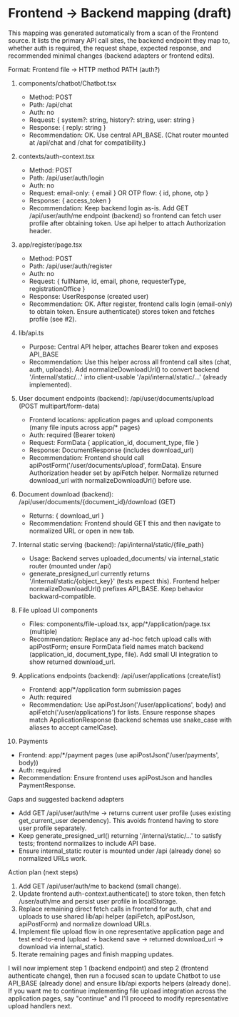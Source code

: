 # Frontend → Backend mapping (draft)

This mapping was generated automatically from a scan of the Frontend source. It lists the primary API call sites, the backend endpoint they map to, whether auth is required, the request shape, expected response, and recommended minimal changes (backend adapters or frontend edits).

Format: Frontend file -> HTTP method PATH (auth?)

1) components/chatbot/Chatbot.tsx
   - Method: POST
   - Path: /api/chat
   - Auth: no
   - Request: { system?: string, history?: string, user: string }
   - Response: { reply: string }
   - Recommendation: OK. Use central API_BASE. (Chat router mounted at /api/chat and /chat for compatibility.)

2) contexts/auth-context.tsx
   - Method: POST
   - Path: /api/user/auth/login
   - Auth: no
   - Request: email-only: { email } OR OTP flow: { id, phone, otp }
   - Response: { access_token }
   - Recommendation: Keep backend login as-is. Add GET /api/user/auth/me endpoint (backend) so frontend can fetch user profile after obtaining token. Use api helper to attach Authorization header.

3) app/register/page.tsx
   - Method: POST
   - Path: /api/user/auth/register
   - Auth: no
   - Request: { fullName, id, email, phone, requesterType, registrationOffice }
   - Response: UserResponse (created user)
   - Recommendation: OK. After register, frontend calls login (email-only) to obtain token. Ensure authenticate() stores token and fetches profile (see #2).

4) lib/api.ts
   - Purpose: Central API helper, attaches Bearer token and exposes API_BASE
   - Recommendation: Use this helper across all frontend call sites (chat, auth, uploads). Add normalizeDownloadUrl() to convert backend '/internal/static/...' into client-usable '/api/internal/static/...' (already implemented).

5) User document endpoints (backend): /api/user/documents/upload (POST multipart/form-data)
   - Frontend locations: application pages and upload components (many file inputs across app/* pages)
   - Auth: required (Bearer token)
   - Request: FormData { application_id, document_type, file }
   - Response: DocumentResponse (includes download_url)
   - Recommendation: Frontend should call apiPostForm('/user/documents/upload', formData). Ensure Authorization header set by apiFetch helper. Normalize returned download_url with normalizeDownloadUrl() before use.

6) Document download (backend): /api/user/documents/{document_id}/download (GET)
   - Returns: { download_url }
   - Recommendation: Frontend should GET this and then navigate to normalized URL or open in new tab.

7) Internal static serving (backend): /api/internal/static/{file_path}
   - Usage: Backend serves uploaded_documents/ via internal_static router (mounted under /api)
   - generate_presigned_url currently returns '/internal/static/{object_key}' (tests expect this). Frontend helper normalizeDownloadUrl() prefixes API_BASE. Keep behavior backward-compatible.

8) File upload UI components
   - Files: components/file-upload.tsx, app/*/application/page.tsx (multiple)
   - Recommendation: Replace any ad-hoc fetch upload calls with apiPostForm; ensure FormData field names match backend (application_id, document_type, file). Add small UI integration to show returned download_url.

9) Applications endpoints (backend): /api/user/applications (create/list)
   - Frontend: app/*/application form submission pages
   - Auth: required
   - Recommendation: Use apiPostJson('/user/applications', body) and apiFetch('/user/applications') for lists. Ensure response shapes match ApplicationResponse (backend schemas use snake_case with aliases to accept camelCase).

10) Payments
   - Frontend: app/*/payment pages (use apiPostJson('/user/payments', body))
   - Auth: required
   - Recommendation: Ensure frontend uses apiPostJson and handles PaymentResponse.

Gaps and suggested backend adapters
- Add GET /api/user/auth/me -> returns current user profile (uses existing get_current_user dependency). This avoids frontend having to store user profile separately.
- Keep generate_presigned_url() returning '/internal/static/...' to satisfy tests; frontend normalizes to include API base.
- Ensure internal_static router is mounted under /api (already done) so normalized URLs work.

Action plan (next steps)
1. Add GET /api/user/auth/me to backend (small change).
2. Update frontend auth-context.authenticate() to store token, then fetch /user/auth/me and persist user profile in localStorage.
3. Replace remaining direct fetch calls in frontend for auth, chat and uploads to use shared lib/api helper (apiFetch, apiPostJson, apiPostForm) and normalize download URLs.
4. Implement file upload flow in one representative application page and test end-to-end (upload -> backend save -> returned download_url -> download via internal_static).
5. Iterate remaining pages and finish mapping updates.

I will now implement step 1 (backend endpoint) and step 2 (frontend authenticate change), then run a focused scan to update Chatbot to use API_BASE (already done) and ensure lib/api exports helpers (already done). If you want me to continue implementing file upload integration across the application pages, say "continue" and I'll proceed to modify representative upload handlers next.

